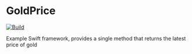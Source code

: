 # GoldPrice

[![Build](https://img.shields.io/travis/msingleton/GoldPrice.svg)](https://travis-ci.com/msingleton/GoldPrice)

Example Swift framework, provides a single method that returns the latest price of gold
